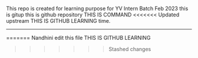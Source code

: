 This repo is created for learning purpose for YV Intern Batch Feb 2023
this is gitup
this is github repository
THIS IS COMMAND
<<<<<<< Updated upstream
THIS IS GITHUB LEARNING time.
***************************************************************************
=======
Nandhini edit this file
THIS IS GITHUB LEARNING
>>>>>>> Stashed changes
